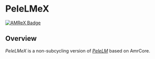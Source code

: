 # PeleLMeX

[![AMReX Badge](https://amrex-codes.github.io/badges/powered%20by-AMReX-red.svg)](https://amrex-codes.github.io/amrex/)

## Overview

*PeleLMeX* is a non-subcycling version of [*PeleLM*](https://github.com/AMReX-Combustion/PeleLM) based on AmrCore.

